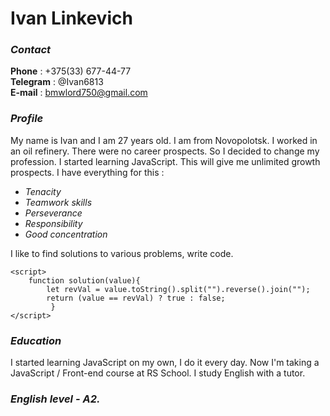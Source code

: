 # **Ivan Linkevich**

### _Contact_

**Phone** : +375(33) 677-44-77  
**Telegram** : @Ivan6813  
**E-mail** : bmwlord750@gmail.com

### _Profile_

My name is Ivan and I am 27 years old. I am from Novopolotsk. I worked in an oil refinery. There were no career prospects. So I decided to change my profession. I started learning JavaScript. This will give me unlimited growth prospects. I have everything for this :

- _Tenacity_
- _Teamwork skills_
- _Perseverance_
- _Responsibility_
- _Good concentration_

I like to find solutions to various problems, write code.

```
<script>
    function solution(value){
        let revVal = value.toString().split("").reverse().join("");
        return (value == revVal) ? true : false;
         }
</script>
```

### _Education_

I started learning JavaScript on my own, I do it every day. Now I'm taking a JavaScript / Front-end course at RS School. I study English with a tutor.

### _English level - A2._
